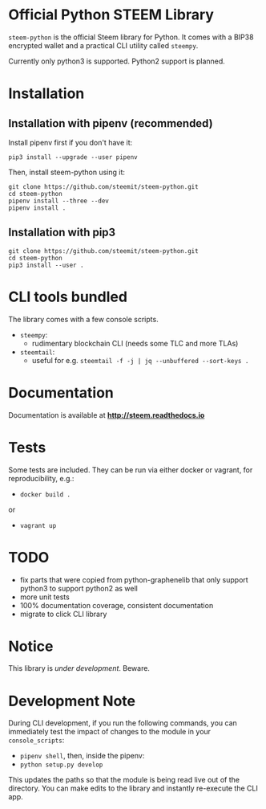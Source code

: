 # Official Python STEEM Library

`steem-python` is the official Steem library for Python. It comes with a
BIP38 encrypted wallet and a practical CLI utility called `steempy`.

Currently only python3 is supported.  Python2 support is planned.

# Installation

## Installation with pipenv (recommended)

Install pipenv first if you don't have it:

`pip3 install --upgrade --user pipenv`

Then, install steem-python using it:

```
git clone https://github.com/steemit/steem-python.git
cd steem-python
pipenv install --three --dev
pipenv install .
```

## Installation with pip3

```
git clone https://github.com/steemit/steem-python.git
cd steem-python
pip3 install --user .
```

# CLI tools bundled

The library comes with a few console scripts.

* `steempy`:
    * rudimentary blockchain CLI (needs some TLC and more TLAs)
* `steemtail`:
    * useful for e.g. `steemtail -f -j | jq --unbuffered --sort-keys .`

# Documentation

Documentation is available at **http://steem.readthedocs.io**

# Tests

Some tests are included.  They can be run via either docker or vagrant,
for reproducibility, e.g.:

* `docker build .`

or

* `vagrant up`

# TODO

* fix parts that were copied from python-graphenelib that only support
  python3 to support python2 as well
* more unit tests
* 100% documentation coverage, consistent documentation
* migrate to click CLI library

# Notice

This library is *under development*.  Beware.

# Development Note

During CLI development, if you run the following commands, you can
immediately test the impact of changes to the module in your
`console_scripts`:

* `pipenv shell`, then, inside the pipenv:
* `python setup.py develop`

This updates the paths so that the module is being read live out of the
directory.  You can make edits to the library and instantly re-execute the
CLI app.
